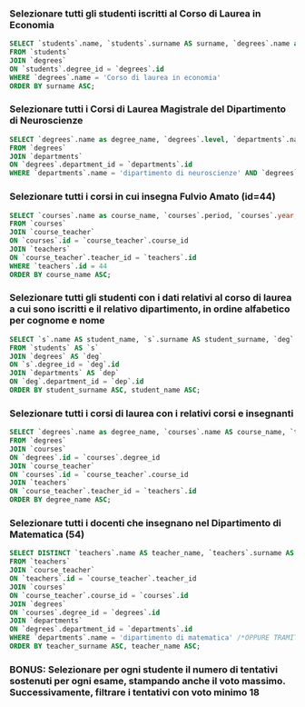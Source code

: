 ### Selezionare tutti gli studenti iscritti al Corso di Laurea in Economia

```SQL
SELECT `students`.name, `students`.surname AS surname, `degrees`.name as degree_name
FROM `students`
JOIN `degrees`
ON `students`.degree_id = `degrees`.id
WHERE `degrees`.name = 'Corso di laurea in economia'
ORDER BY surname ASC;
```

### Selezionare tutti i Corsi di Laurea Magistrale del Dipartimento di Neuroscienze

```SQL
SELECT `degrees`.name as degree_name, `degrees`.level, `departments`.name as department_name
FROM `degrees`
JOIN `departments`
ON `degrees`.department_id = `departments`.id
WHERE `departments`.name = 'dipartimento di neuroscienze' AND `degrees`.level LIKE 'magistrale';
```

### Selezionare tutti i corsi in cui insegna Fulvio Amato (id=44)

```SQL
SELECT `courses`.name as course_name, `courses`.period, `courses`.year, `teachers`.name as teacher_name, `teachers`.surname as teacher_surname
FROM `courses`
JOIN `course_teacher`
ON `courses`.id = `course_teacher`.course_id
JOIN `teachers`
ON `course_teacher`.teacher_id = `teachers`.id
WHERE `teachers`.id = 44
ORDER BY course_name ASC;
```

### Selezionare tutti gli studenti con i dati relativi al corso di laurea a cui sono iscritti e il relativo dipartimento, in ordine alfabetico per cognome e nome

```SQL
SELECT `s`.name AS student_name, `s`.surname AS student_surname, `deg`.name AS degree_name, `dep`.name AS department_name
FROM `students` AS `s`
JOIN `degrees` AS `deg`
ON `s`.degree_id = `deg`.id
JOIN `departments` AS `dep`
ON `deg`.department_id = `dep`.id
ORDER BY student_surname ASC, student_name ASC;
```

### Selezionare tutti i corsi di laurea con i relativi corsi e insegnanti

```SQL
SELECT `degrees`.name as degree_name, `courses`.name AS course_name, `teachers`.name AS teacher_name, `teachers`.surname AS teacher_surname
FROM `degrees`
JOIN `courses`
ON `degrees`.id = `courses`.degree_id
JOIN `course_teacher`
ON `courses`.id = `course_teacher`.course_id
JOIN `teachers`
ON `course_teacher`.teacher_id = `teachers`.id
ORDER BY degree_name ASC;
```

### Selezionare tutti i docenti che insegnano nel Dipartimento di Matematica (54)

```SQL
SELECT DISTINCT `teachers`.name AS teacher_name, `teachers`.surname AS teacher_surname, `departments`.name AS department_name
FROM `teachers`
JOIN `course_teacher`
ON `teachers`.id = `course_teacher`.teacher_id
JOIN `courses`
ON `course_teacher`.course_id = `courses`.id
JOIN `degrees`
ON `courses`.degree_id = `degrees`.id
JOIN `departments`
ON `degrees`.department_id = `departments`.id
WHERE `departments`.name = 'dipartimento di matematica' /*OPPURE TRAMITE `departments`.id = 5*/
ORDER BY teacher_surname ASC, teacher_name ASC;
```

### BONUS: Selezionare per ogni studente il numero di tentativi sostenuti per ogni esame, stampando anche il voto massimo. Successivamente, filtrare i tentativi con voto minimo 18

```SQL

```
